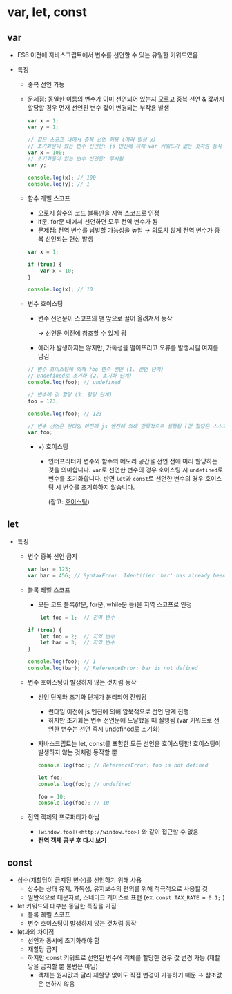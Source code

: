 # var, let, const

## var

- ES6 이전에 자바스크립트에서 변수를 선언할 수 있는 유일한 키워드였음

- 특징

  - 중복 선언 가능

  - 문제점: 동일한 이름의 변수가 이미 선언되어 있는지 모르고 중복 선언 & 값까지 할당할 경우 먼저 선언된 변수 값이 변경되는 부작용 발생

    ```jsx
    var x = 1;
    var y = 1;
    
    // 같은 스코프 내에서 중복 선언 허용 (에러 발생 x)
    // 초기화문이 있는 변수 선언문: js 엔진에 의해 var 키워드가 없는 것처럼 동작
    var x = 100;
    // 초기화문이 없는 변수 선언문: 무시됨
    var y;
    
    console.log(x); // 100
    console.log(y); // 1
    ```

  - 함수 레벨 스코프

    - 오로지 함수의 코드 블록만을 지역 스코프로 인정
    - if문, for문 내에서 선언하면 모두 전역 변수가 됨
    - 문제점: 전역 변수를 남발할 가능성을 높임 → 의도치 않게 전역 변수가 중복 선언되는 현상 발생

    ```jsx
    var x = 1;
    
    if (true) {
    	var x = 10;
    }
    
    console.log(x); // 10
    ```

  - 변수 호이스팅

    - 변수 선언문이 스코프의 맨 앞으로 끌어 올려져서 동작

      → 선언문 이전에 참조할 수 있게 됨

    - 에러가 발생하지는 않지만, 가독성을 떨어뜨리고 오류를 발생시킬 여지를 남김

    ```jsx
    // 변수 호이스팅에 의해 foo 변수 선언 (1. 선언 단계)
    // undefined로 초기화 (2. 초기화 단계)
    console.log(foo); // undefined
    
    // 변수에 값 할당 (3. 할당 단계)
    foo = 123;
    
    console.log(foo); // 123
    
    // 변수 선언은 런타임 이전에 js 엔진에 의해 암묵적으로 실행됨 (값 할당은 소스코드가 순차적으로 실행되는 런타임에 실행됨!)
    var foo;
    ```

    - +) 호이스팅

      - 인터프리터가 변수와 함수의 메모리 공간을 선언 전에 미리 할당하는 것을 의미합니다. `var`로 선언한 변수의 경우 호이스팅 시 `undefined`로 변수를 초기화합니다. 반면 `let`과 `const`로 선언한 변수의 경우 호이스팅 시 변수를 초기화하지 않습니다.

        (참고: [호이스팅](https://developer.mozilla.org/ko/docs/Glossary/Hoisting))

## let

- 특징

  - 변수 중복 선언 금지

    ```jsx
    var bar = 123;
    var bar = 456; // SyntaxError: Identifier 'bar' has already been declared
    ```

  - 블록 레벨 스코프

    - 모든 코드 블록(if문, for문, while문 등)을 지역 스코프로 인정

    ```jsx
    	let foo = 1;  // 전역 변수
    
    if (true) {
    	let foo = 2;  // 지역 변수
    	let bar = 3;  // 지역 변수
    }
    
    console.log(foo); // 1
    console.log(bar); // ReferenceError: bar is not defined
    ```

  - 변수 호이스팅이 발생하지 않는 것처럼 동작

    - 선언 단계와 초기화 단계가 분리되어 진행됨

      - 런타임 이전에 js 엔진에 의해 암묵적으로 선언 단계 진행
      - 하지만 초기화는 변수 선언문에 도달했을 때 실행됨 (var 키워드로 선언한 변수는 선언 즉시 undefined로 초기화)

    - 자바스크립트는 let, const를 포함한 모든 선언을 호이스팅함! 호이스팅이 발생하지 않는 것처럼 동작할 뿐

      ```jsx
      console.log(foo); // ReferenceError: foo is not defined
      
      let foo;
      console.log(foo); // undefined
      
      foo = 10;
      console.log(foo); // 10
      ```

  - 전역 객체의 프로퍼티가 아님

    - `[window.foo](<http://window.foo>)` 와 같이 접근할 수 없음
    - **전역 객체 공부 후 다시 보기**

## const

- 상수(재할당이 금지된 변수)를 선언하기 위해 사용
  - 상수는 상태 유지, 가독성, 유지보수의 편의를 위해 적극적으로 사용할 것
  - 일반적으로 대문자로, 스네이크 케이스로 표현 (ex. `const TAX_RATE = 0.1;` )
- let 키워드와 대부분 동일한 특징을 가짐
  - 블록 레벨 스코프
  - 변수 호이스팅이 발생하지 않는 것처럼 동작
- let과의 차이점
  - 선언과 동시에 초기화해야 함
  - 재할당 금지
  - 하지만 const 키워드로 선언된 변수에 객체를 할당한 경우 값 변경 가능 (재할당을 금지할 뿐 불변은 아님)
    - 객체는 원시값과 달리 재할당 없이도 직접 변경이 가능하기 때문 → 참조값은 변하지 않음